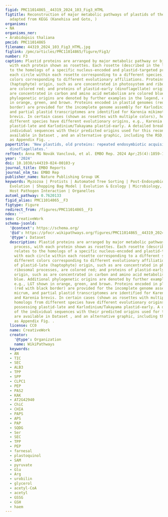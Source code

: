 ```yaml
---
figid: PMC11014865__44319_2024_103_Fig3_HTML
figtitle: Reconstruction of major metabolic pathways of plastids of the seven kareniaceans,
  adapted from KEGG (Kanehisa and Goto, )
organisms:
- NA
organisms_ner:
- Arabidopsis thaliana
pmcid: PMC11014865
filename: 44319_2024_103_Fig3_HTML.jpg
figlink: /pmc/articles/PMC11014865/figure/Fig3/
number: F3
caption: Plastid proteins are arranged by major metabolic pathway or biological process,
  with each protein shown as rosettes. Each rosette (described in the legend) relates
  to the homologs of a specific nucleus-encoded and plastid-targeted protein, with
  each circle within each rosette corresponding to a different species, and different
  colors corresponding to different evolutionary affiliations. Proteins of plastid-late
  (haptophyte) origin, such as are concentrated in photosystem and ribosomal processes,
  are colored red; and proteins of plastid-early (dinoflagellate) origin, such as
  are concentrated in carbon and amino acid metabolism are colored blue. Additional
  phylogenetic origins are denoted by further examples in the legend, e.g., LGT shown
  in orange, green, and brown. Proteins encoded in plastid genomes (red with black
  border) are provided for the incomplete genome assembly for Karlodinium micrum,
  and partial plastid transcriptomes are identified for Karenia mikimotoi and Karenia
  brevis. In certain cases (shown as rosettes with multiple colors), homologs from
  different species have different evolutionary origins, e.g., Karenia possessing
  plastid-late and Karlodinium/Takayama plastid-early. A detailed breakdown of the
  individual sequences with their predicted origins used for this reconstruction are
  available in Dataset , and an alternative graphic, including the RSD, is available
  as Appendix Fig. .
papertitle: 'New plastids, old proteins: repeated endosymbiotic acquisitions in kareniacean
  dinoflagellates.'
reftext: Anna MG Novák Vanclová, et al. EMBO Rep. 2024 Apr;25(4):1859-1885.
year: '2024'
doi: 10.1038/s44319-024-00103-y
journal_title: EMBO Reports
journal_nlm_ta: EMBO Rep
publisher_name: Nature Publishing Group UK
keywords: Myzozoa | Protists | Automated Tree Sorting | Post-Endosymbiotic Organelle
  Evolution | Shopping Bag Model | Evolution & Ecology | Microbiology, Virology &
  Host Pathogen Interaction | Organelles
automl_pathway: 0.7620133
figid_alias: PMC11014865__F3
figtype: Figure
redirect_from: /figures/PMC11014865__F3
ndex: ''
seo: CreativeWork
schema-jsonld:
  '@context': https://schema.org/
  '@id': https://pfocr.wikipathways.org/figures/PMC11014865__44319_2024_103_Fig3_HTML.html
  '@type': Dataset
  description: Plastid proteins are arranged by major metabolic pathway or biological
    process, with each protein shown as rosettes. Each rosette (described in the legend)
    relates to the homologs of a specific nucleus-encoded and plastid-targeted protein,
    with each circle within each rosette corresponding to a different species, and
    different colors corresponding to different evolutionary affiliations. Proteins
    of plastid-late (haptophyte) origin, such as are concentrated in photosystem and
    ribosomal processes, are colored red; and proteins of plastid-early (dinoflagellate)
    origin, such as are concentrated in carbon and amino acid metabolism are colored
    blue. Additional phylogenetic origins are denoted by further examples in the legend,
    e.g., LGT shown in orange, green, and brown. Proteins encoded in plastid genomes
    (red with black border) are provided for the incomplete genome assembly for Karlodinium
    micrum, and partial plastid transcriptomes are identified for Karenia mikimotoi
    and Karenia brevis. In certain cases (shown as rosettes with multiple colors),
    homologs from different species have different evolutionary origins, e.g., Karenia
    possessing plastid-late and Karlodinium/Takayama plastid-early. A detailed breakdown
    of the individual sequences with their predicted origins used for this reconstruction
    are available in Dataset , and an alternative graphic, including the RSD, is available
    as Appendix Fig. .
  license: CC0
  name: CreativeWork
  creator:
    '@type': Organization
    name: WikiPathways
  keywords:
  - AN
  - TIC
  - SEC
  - ALB3
  - TPP
  - SPP
  - CLPC1
  - PEP
  - PAS2
  - KAK
  - AT2G42940
  - ChiC
  - CHIA
  - PAPS
  - APS
  - PAP
  - SQDG
  - Ser
  - SEC
  - TPP
  - PEP
  - farnesal
  - plastoquinol
  - SAM
  - pyruvate
  - Glu
  - Arg
  - urobilin
  - glycerol
  - acetyl-CoA
  - acetyl
  - GSSG
  - GSH
  - haem
---
```

